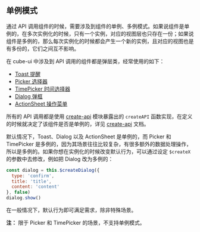 ## 单例模式

通过 API 调用组件的时候，需要涉及到组件的单例、多例模式。如果说组件是单例的，在多次实例化的时候，只有一个实例，对应的视图层也只存在一份；如果说组件是多例的，那么每次实例化的时候都会产生一个新的实例，且对应的视图也是有多份的，它们之间互不影响。

在 cube-ui 中涉及到 API 调用的组件都是弹层类，经常使用的如下：

- [Toast 提醒](#/zh-CN/docs/toast)
- [Picker 选择器](#/zh-CN/docs/picker)
- [TimePicker 时间选择器](#/zh-CN/docs/time-picker)
- [Dialog 弹框](#/zh-CN/docs/dialog)
- [ActionSheet 操作菜单](#/zh-CN/docs/action-sheet)

所有的 API 调用都是使用 [create-api](#/zh-CN/docs/create-api) 模块暴露出的 `createAPI` 函数实现，在定义的时候就决定了该组件是否是单例的，详见 [create-api](#/zh-CN/docs/create-api) 文档。

默认情况下，Toast、Dialog 以及 ActionSheet 是单例的，而 Picker 和 TimePicker 是多例的，因为其场景往往比较复杂，有很多额外的数据处理操作，所以是多例的。如果你想在实例化的时候改变默认行为，可以通过设定 `$createX` 的参数中去修改，例如把 Dialog 改为多例的：

```js
const dialog = this.$createDialog({
  type: 'confirm',
  title: 'title',
  content: 'content'
}, false)
dialog.show()
```

在一般情况下，默认行为即可满足需求，除非特殊场景。

**注：** 限于 Picker 和 TimePicker 的场景，不支持单例模式。
